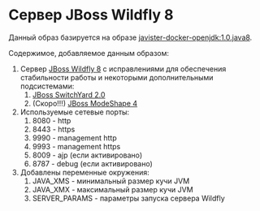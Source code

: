# Сервер JBoss Wildfly 8

Данный образ базируется на образе [javister-docker-openjdk:1.0.java8](https://github.com/javister/javister-docker-openjdk).

Содержимое, добавляемое данным образом:

1. Сервер [JBoss Wildfly 8](http://wildfly.org/) с исправлениями для обеспечения стабильности работы и некоторыми дополнительными подсистемами:
    1. [JBoss SwitchYard 2.0](http://switchyard.jboss.org/)
    2. (Скоро!!!) [JBoss ModeShape 4](http://modeshape.jboss.org/)
2. Используемые сетевые порты:
    1. 8080 - http
    2. 8443 - https
    3. 9990 - management http
    4. 9993 - management https
    5. 8009 - ajp (если активировано)
    6. 8787 - debug (если активировано)
3. Добавлены переменные окружения:
    1. JAVA_XMS - минимальный размер кучи JVM
    2. JAVA_XMX - максимальный размер кучи JVM
    3. SERVER_PARAMS - параметры запуска сервера Wildfly
